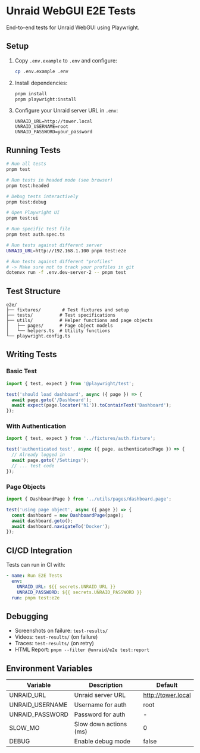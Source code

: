 # Unraid WebGUI E2E Tests

End-to-end tests for Unraid WebGUI using Playwright.

## Setup

1. Copy `.env.example` to `.env` and configure:
   ```bash
   cp .env.example .env
   ```

2. Install dependencies:
   ```bash
   pnpm install
   pnpm playwright:install
   ```

3. Configure your Unraid server URL in `.env`:
   ```
   UNRAID_URL=http://tower.local
   UNRAID_USERNAME=root
   UNRAID_PASSWORD=your_password
   ```

## Running Tests

```bash
# Run all tests
pnpm test

# Run tests in headed mode (see browser)
pnpm test:headed

# Debug tests interactively
pnpm test:debug

# Open Playwright UI
pnpm test:ui

# Run specific test file
pnpm test auth.spec.ts

# Run tests against different server
UNRAID_URL=http://192.168.1.100 pnpm test:e2e

# Run tests against different "profiles"
# -> Make sure not to track your profiles in git
dotenvx run -f .env.dev-server-2 -- pnpm test
```

## Test Structure

```
e2e/
├── fixtures/        # Test fixtures and setup
├── tests/          # Test specifications
├── utils/          # Helper functions and page objects
│   ├── pages/      # Page object models
│   └── helpers.ts  # Utility functions
└── playwright.config.ts
```

## Writing Tests

### Basic Test
```typescript
import { test, expect } from '@playwright/test';

test('should load dashboard', async ({ page }) => {
  await page.goto('/Dashboard');
  await expect(page.locator('h1')).toContainText('Dashboard');
});
```

### With Authentication
```typescript
import { test, expect } from '../fixtures/auth.fixture';

test('authenticated test', async ({ page, authenticatedPage }) => {
  // Already logged in
  await page.goto('/Settings');
  // ... test code
});
```

### Page Objects
```typescript
import { DashboardPage } from '../utils/pages/dashboard.page';

test('using page object', async ({ page }) => {
  const dashboard = new DashboardPage(page);
  await dashboard.goto();
  await dashboard.navigateTo('Docker');
});
```

## CI/CD Integration

Tests can run in CI with:
```yaml
- name: Run E2E Tests
  env:
    UNRAID_URL: ${{ secrets.UNRAID_URL }}
    UNRAID_PASSWORD: ${{ secrets.UNRAID_PASSWORD }}
  run: pnpm test:e2e
```

## Debugging

- Screenshots on failure: `test-results/`
- Videos: `test-results/` (on failure)
- Traces: `test-results/` (on retry)
- HTML Report: `pnpm --filter @unraid/e2e test:report`

## Environment Variables

| Variable | Description | Default |
|----------|-------------|---------|
| UNRAID_URL | Unraid server URL | http://tower.local |
| UNRAID_USERNAME | Username for auth | root |
| UNRAID_PASSWORD | Password for auth | - |
| SLOW_MO | Slow down actions (ms) | 0 |
| DEBUG | Enable debug mode | false |